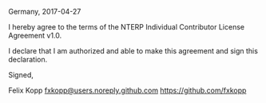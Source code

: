 Germany, 2017-04-27

I hereby agree to the terms of the NTERP Individual Contributor License Agreement v1.0.

I declare that I am authorized and able to make this agreement and sign this declaration.

Signed,

Felix Kopp fxkopp@users.noreply.github.com https://github.com/fxkopp
